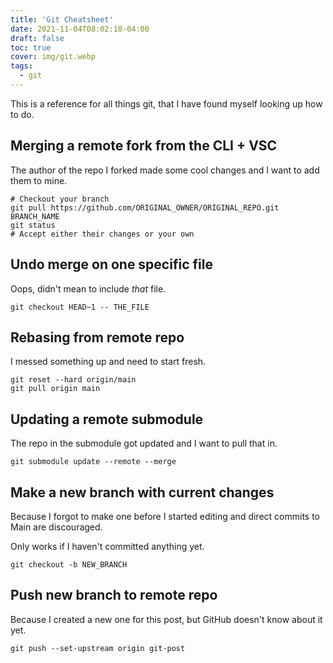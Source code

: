 ```yaml
---
title: 'Git Cheatsheet'
date: 2021-11-04T08:02:18-04:00
draft: false
toc: true
cover: img/git.webp
tags:
  - git
---
```


This is a reference for all things git, that I have found myself looking up how to do.

## Merging a remote fork from the CLI + VSC

The author of the repo I forked made some cool changes and I want to add them to mine.

```shell
# Checkout your branch
git pull https://github.com/ORIGINAL_OWNER/ORIGINAL_REPO.git BRANCH_NAME
git status
# Accept either their changes or your own
```

## Undo merge on one specific file

Oops, didn't mean to include _that_ file.

```shell
git checkout HEAD~1 -- THE_FILE
```

## Rebasing from remote repo

I messed something up and need to start fresh.

```shell
git reset --hard origin/main
git pull origin main
```

## Updating a remote submodule

The repo in the submodule got updated and I want to pull that in.

```shell
git submodule update --remote --merge
```

## Make a new branch with current changes

Because I forgot to make one before I started editing and direct commits to Main are discouraged.

Only works if I haven't committed anything yet.

```shell
git checkout -b NEW_BRANCH
```

## Push new branch to remote repo

Because I created a new one for this post, but GitHub doesn't know about it yet.

```shell
git push --set-upstream origin git-post
```
